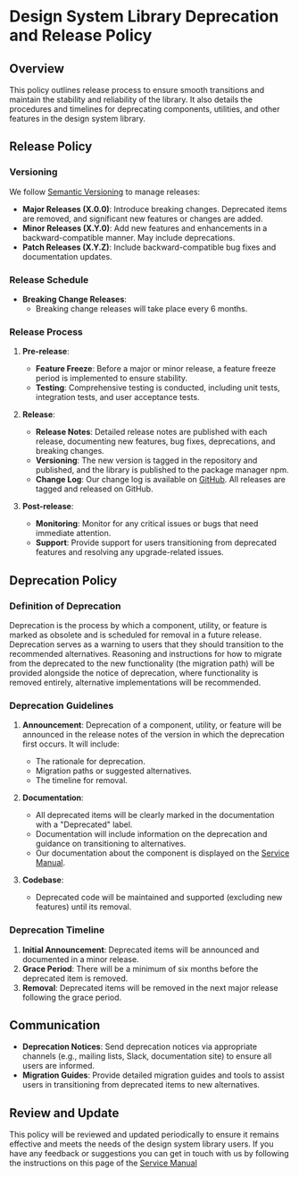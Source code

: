 # Design System Library Deprecation and Release Policy

## Overview

This policy outlines release process to ensure smooth transitions and maintain the stability and reliability of the library. It also details the procedures and timelines for deprecating components, utilities, and other features in the design system library.

## Release Policy

### Versioning

We follow [Semantic Versioning](https://semver.org/) to manage releases:

-   **Major Releases (X.0.0)**: Introduce breaking changes. Deprecated items are removed, and significant new features or changes are added.
-   **Minor Releases (X.Y.0)**: Add new features and enhancements in a backward-compatible manner. May include deprecations.
-   **Patch Releases (X.Y.Z)**: Include backward-compatible bug fixes and documentation updates.

### Release Schedule

-   **Breaking Change Releases**:
    -   Breaking change releases will take place every 6 months.

### Release Process

1. **Pre-release**:

    - **Feature Freeze**: Before a major or minor release, a feature freeze period is implemented to ensure stability.
    - **Testing**: Comprehensive testing is conducted, including unit tests, integration tests, and user acceptance tests.

2. **Release**:

    - **Release Notes**: Detailed release notes are published with each release, documenting new features, bug fixes, deprecations, and breaking changes.
    - **Versioning**: The new version is tagged in the repository and published, and the library is published to the package manager npm.
    - **Change Log**: Our change log is available on [GitHub](https://github.com/ONSdigital/design-system/releases). All releases are tagged and released on GitHub.

3. **Post-release**:
    - **Monitoring**: Monitor for any critical issues or bugs that need immediate attention.
    - **Support**: Provide support for users transitioning from deprecated features and resolving any upgrade-related issues.

## Deprecation Policy

### Definition of Deprecation

Deprecation is the process by which a component, utility, or feature is marked as obsolete and is scheduled for removal in a future release. Deprecation serves as a warning to users that they should transition to the recommended alternatives. Reasoning and instructions for how to migrate from the deprecated to the new functionality (the migration path) will be provided alongside the notice of deprecation, where functionality is removed entirely, alternative implementations will be recommended.

### Deprecation Guidelines

1. **Announcement**: Deprecation of a component, utility, or feature will be announced in the release notes of the version in which the deprecation first occurs. It will include:

    - The rationale for deprecation.
    - Migration paths or suggested alternatives.
    - The timeline for removal.

2. **Documentation**:

    - All deprecated items will be clearly marked in the documentation with a "Deprecated" label.
    - Documentation will include information on the deprecation and guidance on transitioning to alternatives.
    - Our documentation about the component is displayed on the [Service Manual](https://service-manual.ons.gov.uk/).

3. **Codebase**:
    - Deprecated code will be maintained and supported (excluding new features) until its removal.

### Deprecation Timeline

1. **Initial Announcement**: Deprecated items will be announced and documented in a minor release.
2. **Grace Period**: There will be a minimum of six months before the deprecated item is removed.
3. **Removal**: Deprecated items will be removed in the next major release following the grace period.

## Communication

-   **Deprecation Notices**: Send deprecation notices via appropriate channels (e.g., mailing lists, Slack, documentation site) to ensure all users are informed.
-   **Migration Guides**: Provide detailed migration guides and tools to assist users in transitioning from deprecated items to new alternatives.

## Review and Update

This policy will be reviewed and updated periodically to ensure it remains effective and meets the needs of the design system library users. If you have any feedback or suggestions you can get in touch with us by following the instructions on this page of the [Service Manual](https://service-manual.ons.gov.uk/community/our-community/get-in-touch)
